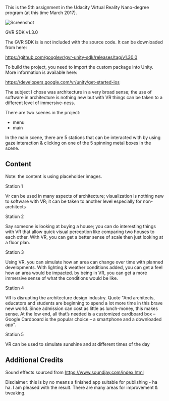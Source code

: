 This is the 5th assignment in the Udacity Virtual Reality Nano-degree program (at this time March 2017).

![Screenshot](https://github.com/ManjitBedi/P5-Museum/blob/master/image.png)

GVR SDK v1.3.0

The GVR SDK is is not included with the source code.  It can be downloaded from here:

https://github.com/googlevr/gvr-unity-sdk/releases/tag/v1.30.0

To build the project, you need to import the custom package into Unity.  More information is available here:

https://developers.google.com/vr/unity/get-started-ios


The subject I chose was architecture in a very broad sense;  the use of software in architecture is nothing new but with VR things can be taken to a different level of immersive-ness.

There are two scenes in the project:

* menu
* main

In the main scene, there are 5 stations that can be interacted with by using gaze interaction & clicking on one of the 5 spinning metal boxes in the scene.

Content
-------

Note: the content is using placeholder images.

Station 1

Vr can be used in many aspects of architecture;  visualization is nothing new to software with VR; it can be taken to another level especially for non-architects


Station 2

Say someone is looking at buying a house;  you can do interesting things with VR that allow quick visual perception like comparing two houses to each other.  With VR, you can get a better sense of scale then just looking at a floor plan.


Station 3

Using VR, you can simulate how an area can change over time with planned developments. With lighting & weather conditions added, you can get a feel how an area would be impacted. by being in VR, you can get a more immersive sense of what the conditions would be like.


Station 4

VR is disrupting the architecture design industry. Quote "And architects, educators and students are beginning to spend a lot more time in this brave new world. Since admission can cost as little as lunch-money, this makes sense. At the low end, all that’s needed is a customized cardboard box – Google Cardboard is the popular choice – a smartphone and a downloaded app".


Station 5

VR can be used to simulate sunshine and at different times of the day




Additional Credits
-----------------

Sound effects sourced from https://www.soundjay.com/index.html

Disclaimer:  this is by no means a finished app suitable for publishing - ha ha.  I am pleased with the result.  There are many areas for improvement & tweaking.

